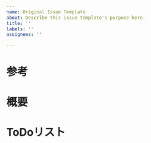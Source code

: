 ```yaml
---
name: Original Issue Template
about: Describe this issue template's purpose here.
title: ''
labels: ''
assignees: ''

---
```


# 参考

# 概要

# ToDoリスト
